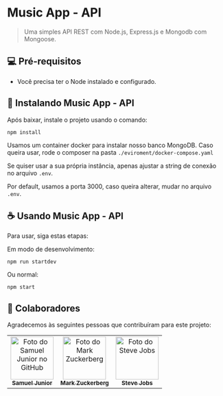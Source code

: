 # Music App - API


>  Uma simples API REST com Node.js, Express.js e Mongodb com Mongoose.

## 💻 Pré-requisitos

* Você precisa ter o Node instalado e configurado.

## 🚀 Instalando Music App - API

Após baixar, instale o projeto usando o comando:
```
npm install
```

Usamos um container docker para instalar nosso banco MongoDB.
Caso queira usar, rode o composer na pasta `./eviroment/docker-compose.yaml`

Se quiser usar a sua própria instância, apenas ajustar a string de conexão no arquivo `.env`.

Por default, usamos a porta 3000, caso queira alterar, mudar no arquivo `.env`.

## ☕ Usando Music App - API

Para usar, siga estas etapas:

Em modo de desenvolvimento:
```
npm run startdev
```

Ou normal:
```
npm start
```

## 🤝 Colaboradores

Agradecemos às seguintes pessoas que contribuíram para este projeto:

<table>
  <tr>
    <td align="center">
      <a href="#">
         <img src="https://avatars.githubusercontent.com/u/33516411?v=4" width="100px;" alt="Foto do Samuel Junior no GitHub"/><br>
        <sub>
          <b>Samuel Junior</b>
        </sub>
      </a>
    </td>
    <td align="center">
      <a href="#">
        <img src="https://s2.glbimg.com/FUcw2usZfSTL6yCCGj3L3v3SpJ8=/smart/e.glbimg.com/og/ed/f/original/2019/04/25/zuckerberg_podcast.jpg" width="100px;" alt="Foto do Mark Zuckerberg"/><br>
        <sub>
          <b>Mark Zuckerberg</b>
        </sub>
      </a>
    </td>
    <td align="center">
      <a href="#">
        <img src="https://miro.medium.com/max/360/0*1SkS3mSorArvY9kS.jpg" width="100px;" alt="Foto do Steve Jobs"/><br>
        <sub>
          <b>Steve Jobs</b>
        </sub>
      </a>
    </td>
  </tr>
</table>
